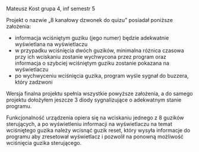 Mateusz Kost grupa 4, inf semestr 5

Projekt o nazwie „8 kanałowy dzwonek do quizu” posiadał poniższe założenia:
- informacja wciśniętym guziku (jego numer) będzie adekwatnie wyświetlana na wyświetlaczu
- w przypadku wciśnięcia dwóch guzików, minimalna różnica czasowa przy ich wciskaniu zostanie wychwycona przez program oraz informacja o szybciej wciśniętym guziku zostanie pokazana na wyświetlaczu
- po wychwyceniu wciśnięcia guzika, program wyśle sygnał do buzzera, który zadzwoni

Wersja finalna projektu spełnia wszystkie powyższe założenia, a do samego projektu dołożyłem jeszcze 3 diody sygnalizujące o adekwatnym stanie programu.

Funkcjonalność urządzenia opiera się na wciskaniu jednego z 8 guzików sterujących, a po wyświetleniu informacji na wyświetlaczu na temat wciśniętego guzika należy wcisnąć guzik reset, który wysyła informacje do programu aby zresetował wyświetlacz i pozwolił na ponowną możliwość wciśnięcia guzika sterującego.
